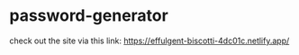 # password-generator
check out the site via this link: 
https://effulgent-biscotti-4dc01c.netlify.app/
